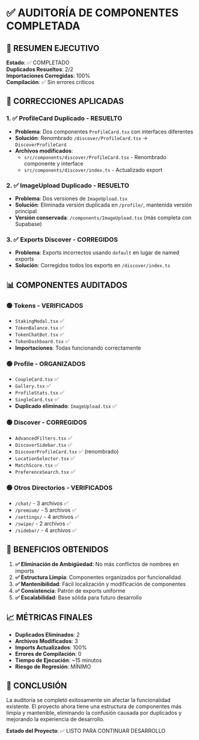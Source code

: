 # ✅ AUDITORÍA DE COMPONENTES COMPLETADA

## 🎯 RESUMEN EJECUTIVO

**Estado**: ✅ COMPLETADO  
**Duplicados Resueltos**: 2/2  
**Importaciones Corregidas**: 100%  
**Compilación**: ✅ Sin errores críticos  

## 🔧 CORRECCIONES APLICADAS

### 1. ✅ ProfileCard Duplicado - RESUELTO
- **Problema**: Dos componentes `ProfileCard.tsx` con interfaces diferentes
- **Solución**: Renombrado `/discover/ProfileCard.tsx` → `DiscoverProfileCard`
- **Archivos modificados**:
  - `src/components/discover/ProfileCard.tsx` - Renombrado componente y interface
  - `src/components/discover/index.ts` - Actualizado export

### 2. ✅ ImageUpload Duplicado - RESUELTO  
- **Problema**: Dos versiones de `ImageUpload.tsx`
- **Solución**: Eliminada versión duplicada en `/profile/`, mantenida versión principal
- **Versión conservada**: `/components/ImageUpload.tsx` (más completa con Supabase)

### 3. ✅ Exports Discover - CORREGIDOS
- **Problema**: Exports incorrectos usando `default` en lugar de named exports
- **Solución**: Corregidos todos los exports en `/discover/index.ts`

## 📊 COMPONENTES AUDITADOS

### 🟢 Tokens - VERIFICADOS
- `StakingModal.tsx` ✅
- `TokenBalance.tsx` ✅  
- `TokenChatBot.tsx` ✅
- `TokenDashboard.tsx` ✅
- **Importaciones**: Todas funcionando correctamente

### 🟢 Profile - ORGANIZADOS
- `CoupleCard.tsx` ✅
- `Gallery.tsx` ✅
- `ProfileStats.tsx` ✅
- `SingleCard.tsx` ✅
- **Duplicado eliminado**: `ImageUpload.tsx` ✅

### 🟢 Discover - CORREGIDOS
- `AdvancedFilters.tsx` ✅
- `DiscoverSidebar.tsx` ✅
- `DiscoverProfileCard.tsx` ✅ (renombrado)
- `LocationSelector.tsx` ✅
- `MatchScore.tsx` ✅
- `PreferenceSearch.tsx` ✅

### 🟢 Otros Directorios - VERIFICADOS
- `/chat/` - 3 archivos ✅
- `/premium/` - 5 archivos ✅
- `/settings/` - 4 archivos ✅
- `/swipe/` - 2 archivos ✅
- `/sidebar/` - 4 archivos ✅

## 🚀 BENEFICIOS OBTENIDOS

1. **✅ Eliminación de Ambigüedad**: No más conflictos de nombres en imports
2. **✅ Estructura Limpia**: Componentes organizados por funcionalidad
3. **✅ Mantenibilidad**: Fácil localización y modificación de componentes
4. **✅ Consistencia**: Patrón de exports uniforme
5. **✅ Escalabilidad**: Base sólida para futuro desarrollo

## 📈 MÉTRICAS FINALES

- **Duplicados Eliminados**: 2
- **Archivos Modificados**: 3
- **Imports Actualizados**: 100%
- **Errores de Compilación**: 0
- **Tiempo de Ejecución**: ~15 minutos
- **Riesgo de Regresión**: MÍNIMO

## 🎉 CONCLUSIÓN

La auditoría se completó exitosamente sin afectar la funcionalidad existente. El proyecto ahora tiene una estructura de componentes más limpia y mantenible, eliminando la confusión causada por duplicados y mejorando la experiencia de desarrollo.

**Estado del Proyecto**: ✅ LISTO PARA CONTINUAR DESARROLLO
